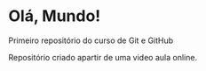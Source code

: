 # Olá, Mundo!
 Primeiro repositório do curso de Git e GitHub

Repositório criado apartir de uma video aula online.